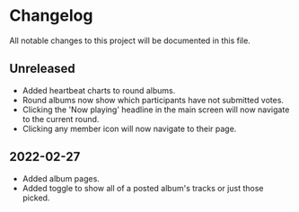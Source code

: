 # Changelog

All notable changes to this project will be documented in this file.

## Unreleased

* Added heartbeat charts to round albums.
* Round albums now show which participants have not submitted votes. 
* Clicking the 'Now playing' headline in the main screen will now navigate to the current round.
* Clicking any member icon will now navigate to their page.

## 2022-02-27

* Added album pages.
* Added toggle to show all of a posted album's tracks or just those picked.
